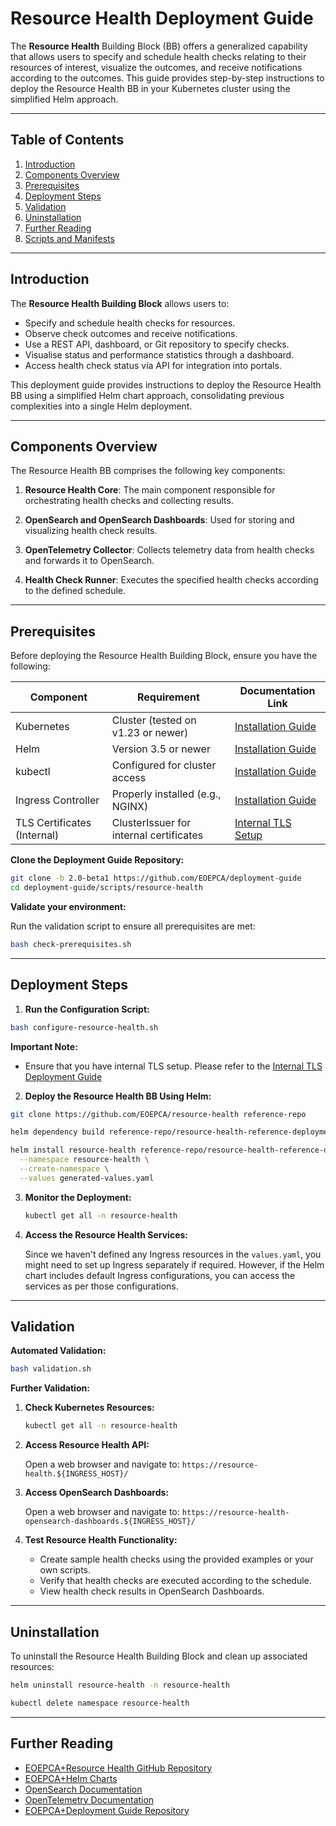 # Resource Health Deployment Guide

The **Resource Health** Building Block (BB) offers a generalized capability that allows users to specify and schedule health checks relating to their resources of interest, visualize the outcomes, and receive notifications according to the outcomes. This guide provides step-by-step instructions to deploy the Resource Health BB in your Kubernetes cluster using the simplified Helm approach.

---

## Table of Contents

1. [Introduction](#introduction)
2. [Components Overview](#components-overview)
3. [Prerequisites](#prerequisites)
4. [Deployment Steps](#deployment-steps)
5. [Validation](#validation)
6. [Uninstallation](#uninstallation)
7. [Further Reading](#further-reading)
8. [Scripts and Manifests](#scripts-and-manifests)

---

## Introduction

The **Resource Health Building Block** allows users to:

- Specify and schedule health checks for resources.
- Observe check outcomes and receive notifications.
- Use a REST API, dashboard, or Git repository to specify checks.
- Visualise status and performance statistics through a dashboard.
- Access health check status via API for integration into portals.

This deployment guide provides instructions to deploy the Resource Health BB using a simplified Helm chart approach, consolidating previous complexities into a single Helm deployment.

---

## Components Overview

The Resource Health BB comprises the following key components:

1. **Resource Health Core**: The main component responsible for orchestrating health checks and collecting results.

2. **OpenSearch and OpenSearch Dashboards**: Used for storing and visualizing health check results.

3. **OpenTelemetry Collector**: Collects telemetry data from health checks and forwards it to OpenSearch.

4. **Health Check Runner**: Executes the specified health checks according to the defined schedule.

---

## Prerequisites

Before deploying the Resource Health Building Block, ensure you have the following:

| Component                   | Requirement                             | Documentation Link                                                |
| --------------------------- | --------------------------------------- | ----------------------------------------------------------------- |
| Kubernetes                  | Cluster (tested on v1.23 or newer)      | [Installation Guide](../infra/kubernetes-cluster-and-networking.md)             |
| Helm                        | Version 3.5 or newer                    | [Installation Guide](https://helm.sh/docs/intro/install/)         |
| kubectl                     | Configured for cluster access           | [Installation Guide](https://kubernetes.io/docs/tasks/tools/)     |
| Ingress Controller          | Properly installed (e.g., NGINX)        | [Installation Guide](../infra/ingress-controller.md)      |
| TLS Certificates (Internal) | ClusterIssuer for internal certificates | [Internal TLS Setup](../infra/tls/internal-tls.md) |

**Clone the Deployment Guide Repository:**

```bash
git clone -b 2.0-beta1 https://github.com/EOEPCA/deployment-guide
cd deployment-guide/scripts/resource-health
```

**Validate your environment:**

Run the validation script to ensure all prerequisites are met:

```bash
bash check-prerequisites.sh
```

---

## Deployment Steps

1. **Run the Configuration Script:**

```bash
bash configure-resource-health.sh
```

**Important Note:**
- Ensure that you have internal TLS setup. Please refer to the [Internal TLS Deployment Guide]() 


2. **Deploy the Resource Health BB Using Helm:**

```bash
git clone https://github.com/EOEPCA/resource-health reference-repo

helm dependency build reference-repo/resource-health-reference-deployment

helm install resource-health reference-repo/resource-health-reference-deployment \
  --namespace resource-health \
  --create-namespace \
  --values generated-values.yaml
```

3. **Monitor the Deployment:**

   ```bash
   kubectl get all -n resource-health
   ```

4. **Access the Resource Health Services:**

   Since we haven't defined any Ingress resources in the `values.yaml`, you might need to set up Ingress separately if required. However, if the Helm chart includes default Ingress configurations, you can access the services as per those configurations.


---

## Validation

**Automated Validation:**

```bash
bash validation.sh
```

**Further Validation:**

1. **Check Kubernetes Resources:**

   ```bash
   kubectl get all -n resource-health
   ```

2. **Access Resource Health API:**

   Open a web browser and navigate to: `https://resource-health.${INGRESS_HOST}/`

3. **Access OpenSearch Dashboards:**

   Open a web browser and navigate to: `https://resource-health-opensearch-dashboards.${INGRESS_HOST}/`

4. **Test Resource Health Functionality:**

   - Create sample health checks using the provided examples or your own scripts.
   - Verify that health checks are executed according to the schedule.
   - View health check results in OpenSearch Dashboards.

---

## Uninstallation

To uninstall the Resource Health Building Block and clean up associated resources:

```bash
helm uninstall resource-health -n resource-health

kubectl delete namespace resource-health
```

---

## Further Reading

- [EOEPCA+Resource Health GitHub Repository](https://github.com/EOEPCA/resource-health)
- [EOEPCA+Helm Charts](https://eoepca.github.io/helm-charts)
- [OpenSearch Documentation](https://opensearch.org/docs/)
- [OpenTelemetry Documentation](https://opentelemetry.io/)
- [EOEPCA+Deployment Guide Repository](https://github.com/EOEPCA/deployment-guide)



